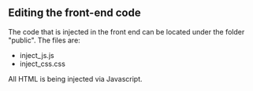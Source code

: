 ## Editing the front-end code

The code that is injected in the front end can be located under the folder "public". The files are:

- inject_js.js
- inject_css.css

All HTML is being injected via Javascript.
